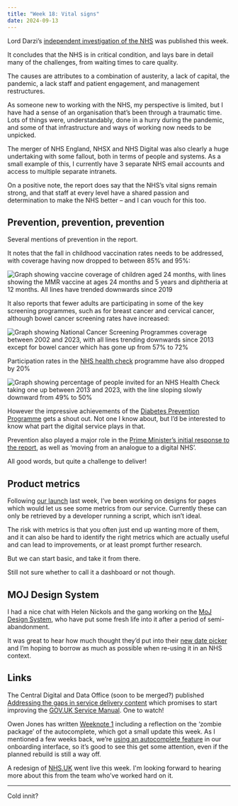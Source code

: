 ```yaml
---
title: "Week 18: Vital signs"
date: 2024-09-13
---
```


Lord Darzi’s [independent investigation of the NHS](https://www.gov.uk/government/publications/independent-investigation-of-the-nhs-in-england) was published this week.

It concludes that the NHS is in critical condition, and lays bare in detail many of the challenges, from waiting times to care quality.

The causes are attributes to a combination of austerity, a lack of capital, the pandemic, a lack staff and patient engagement, and management restructures.

As someone new to working with the NHS, my perspective is limited, but I have had a sense of an organisation that’s been through a traumatic time. Lots of things were, understandably, done in a hurry during the pandemic, and some of that infrastructure and ways of working now needs to be unpicked.

The merger of NHS England, NHSX and NHS Digital was also clearly a huge undertaking with some fallout, both in terms of people and systems. As a small example of this, I currently have 3 separate NHS email accounts  and access to multiple separate intranets.

On a positive note, the report does say that the NHS’s vital signs remain strong, and that staff at every level have a shared passion and determination to make the NHS better – and I can vouch for this too.

## Prevention, prevention, prevention

Several mentions of prevention in the report.

It notes that the fall in childhood vaccination rates needs to be addressed, with coverage having now dropped to between 85% and 95%:

![Graph showing vaccine coverage of children aged 24 months, with lines showing the MMR vaccine at ages 24 months and 5 years and diphtheria at 12 months. All lines have trended downwards since 2019](/images/childhood-vaccination-graph.png)

It also reports that fewer adults are participating in some of the key screening programmes, such as for breast cancer and cervical cancer, although bowel cancer screening rates have increased:

![Graph showing National Cancer Screening Programmes coverage between 2002 and 2023, with all lines trending downwards since 2013 except for bowel cancer which has gone up from 57% to 72%](/images/cancer-screening-programmes-chart.png)

Participation rates in the [NHS health check](https://www.nhs.uk/conditions/nhs-health-check/) programme have also dropped by 20%

![Graph showing percentage of people invited for an NHS Health Check taking one up between 2013 and 2023, with the line sloping slowly downward from 49% to 50%](/images/health-check-graph.png)

However the impressive achievements of the [Diabetes Prevention Programme](https://www.england.nhs.uk/diabetes/diabetes-prevention/) gets a shout out. Not one I know about, but I’d be interested to know what part the digital service plays in that.

Prevention also played a major role in the [Prime Minister’s initial response to the report](https://www.gov.uk/government/speeches/pm-speech-on-the-nhs-12-september-2024), as well as ‘moving from an analogue to a digital NHS’.

All good words, but quite a challenge to deliver!

## Product metrics

Following [our launch](/posts/week-17-go-go-go/) last week, I’ve been working on designs for pages which would let us see some metrics from our service. Currently these can only be retrieved by a developer running a script, which isn’t ideal.

The risk with metrics is that you often just end up wanting more of them, and it can also be hard to identify the right metrics which are actually useful and can lead to improvements, or at least prompt further research.

But we can start basic, and take it from there.

Still not sure whether to call it a dashboard or not though.

## MOJ Design System

I had a nice chat with Helen Nickols and the gang working on the [MoJ Design System](https://design-patterns.service.justice.gov.uk), who have put some fresh life into it after a period of semi-abandonment.

It was great to hear how much thought they’d put into their [new date picker](https://design-patterns.service.justice.gov.uk/components/date-picker/) and I’m hoping to borrow as much as possible when re-using it in an NHS context.

## Links

The Central Digital and Data Office (soon to be merged?) published [Addressing the gaps in service delivery content](https://services.blog.gov.uk/2024/09/10/addressing-the-gaps-in-service-delivery-content/) which promises to start improving the [GOV.UK Service Manual](https://www.gov.uk/service-manual). One to watch!

Owen Jones has written [Weeknote 1](https://owenis.online/pages/blog/weeknotes/2024-09-13/) including a reflection on the ‘zombie package’ of the autocomplete, which got a small update this week. As I mentioned a few weeks back, we’re [using an autocomplete feature](/posts/week-16-onboarding-organisations/) in our onboarding interface, so it’s good to see this get some attention, even if the planned rebuild is still a way off.

A redesign of [NHS.UK](https://www.nhs.uk) went live this week. I'm looking forward to hearing more about this from the team who’ve worked hard on it.

---

Cold innit?

